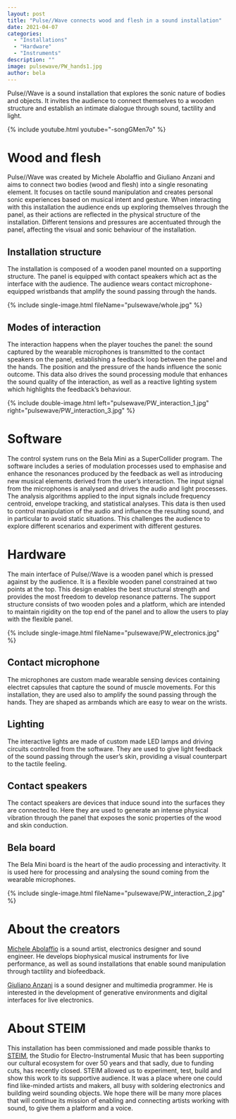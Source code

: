 ```yaml
---
layout: post
title: "Pulse//Wave connects wood and flesh in a sound installation"
date: 2021-04-07
categories:
  - "Installations"
  - "Hardware"
  - "Instruments"
description: ""
image: pulsewave/PW_hands1.jpg
author: bela
---
```


Pulse//Wave is a sound installation that explores the sonic nature of bodies and objects.
It invites the audience to connect themselves to a wooden structure and establish an intimate dialogue through sound, tactility and light.

{% include youtube.html youtube="-songGMen7o" %}

# Wood and flesh

Pulse//Wave was created by Michele Abolaffio and Giuliano Anzani and aims to connect two bodies (wood and flesh) into a single resonating element. It focuses on tactile sound manipulation and creates personal sonic experiences based on musical intent and gesture.
When interacting with this installation the audience ends up exploring themselves through the panel, as their actions are reflected in the physical structure of the installation. Different tensions and pressures are accentuated through the panel, affecting the visual and sonic behaviour of the installation.

## Installation structure

The installation is composed of a wooden panel mounted on a supporting structure. The panel is equipped with contact speakers which act as the interface with the audience. The audience wears contact microphone-equipped wristbands that amplify the sound passing through the hands.

{% include single-image.html fileName="pulsewave/whole.jpg" %}

## Modes of interaction

The interaction happens when the player touches the panel: the sound captured by the wearable microphones is transmitted to the contact speakers on the panel, establishing a feedback loop between the panel and the hands. The position and the pressure of the hands influence the sonic outcome. This data also drives the sound processing module that enhances the sound quality of the interaction, as well as a reactive lighting system which highlights the feedback’s behaviour.

{% include double-image.html left="pulsewave/PW_interaction_1.jpg" right="pulsewave/PW_interaction_3.jpg" %}


# Software

The control system runs on the Bela Mini as a SuperCollider program.
The software includes a series of modulation processes used to emphasise and enhance the resonances produced by the feedback as well as introducing new musical elements derived from the user’s interaction.
The input signal from the microphones is analysed and drives the audio and light processes. The analysis algorithms applied to the input signals include frequency centroid, envelope tracking, and statistical analyses. This data is then used to control manipulation of the audio and influence the resulting sound, and in particular to avoid static situations. This challenges the audience to explore different scenarios and experiment with different gestures.

# Hardware

The main interface of Pulse//Wave is a wooden panel which is pressed against by the audience. It is a flexible wooden panel constrained at two points at the top. This design enables the best structural strength and provides the most freedom to develop resonance patterns. The support structure consists of two wooden poles and a platform, which are intended to maintain rigidity on the top end of the panel and to allow the users to play with the flexible panel.

{% include single-image.html fileName="pulsewave/PW_electronics.jpg" %}

## Contact microphone

The microphones are custom made wearable sensing devices containing electret capsules that capture the sound of muscle movements. For this installation, they are used also to amplify the sound passing through the hands. They are shaped as armbands which are easy to wear on the wrists.

## Lighting

The interactive lights are made of custom made LED lamps and driving circuits controlled from the software. They are used to give light feedback of the sound passing through the user’s skin, providing a visual counterpart to the tactile feeling.

## Contact speakers

The contact speakers are devices that induce sound into the surfaces they are connected to. Here they are used to generate an intense physical vibration through the panel that exposes the sonic properties of the wood and skin conduction.

## Bela board

The Bela Mini board is the heart of the audio processing and interactivity. It is used here for processing and analysing the sound coming from the wearable microphones.

{% include single-image.html fileName="pulsewave/PW_interaction_2.jpg" %}

# About the creators

[Michele Abolaffio](https://www.instagram.com/abo_electronics/) is a sound artist, electronics designer and sound engineer.
He develops biophysical musical instruments for live performance, as well as sound installations that enable sound manipulation through tactility and biofeedback.

[Giuliano Anzani](https://cargocollective.com/giulianoanzani) is a sound designer and multimedia programmer.
He is interested in the development of generative environments and digital interfaces for live electronics.

# About STEIM

This installation has been commissioned and made possible thanks to [STEIM](https://steim.org/), the Studio for Electro-Instrumental Music that has been supporting our cultural ecosystem for over 50 years and that sadly, due to funding cuts, has recently closed. STEIM allowed us to experiment, test, build and show this work to its supportive audience. It was a place where one could find like-minded artists and makers, all busy with soldering electronics and building weird sounding objects. We hope there will be many more places that will continue its mission of enabling and connecting artists working with sound, to give them a platform and a voice.
